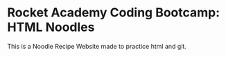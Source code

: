 # Rocket Academy Coding Bootcamp: HTML Noodles

This is a Noodle Recipe Website made to practice html and git.
